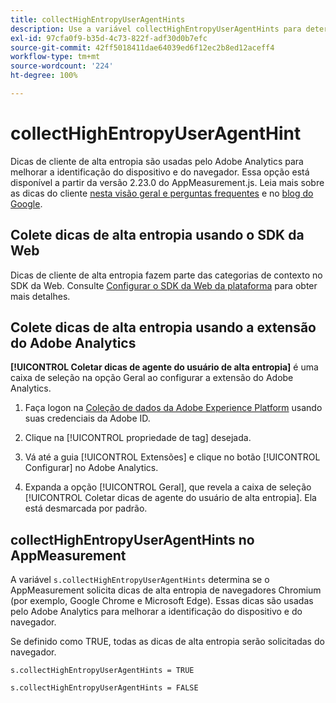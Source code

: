 ```yaml
---
title: collectHighEntropyUserAgentHints
description: Use a variável collectHighEntropyUserAgentHints para determinar se a Adobe solicitará dicas de alta entropia de navegadores Chromium (por exemplo, Google Chrome e Microsoft Edge).
exl-id: 97cfa0f9-b35d-4c73-822f-adf30d0b7efc
source-git-commit: 42ff5018411dae64039ed6f12ec2b8ed12aceff4
workflow-type: tm+mt
source-wordcount: '224'
ht-degree: 100%

---
```


# collectHighEntropyUserAgentHint

Dicas de cliente de alta entropia são usadas pelo Adobe Analytics para melhorar a identificação do dispositivo e do navegador. Essa opção está disponível a partir da versão 2.23.0 do AppMeasurement.js. Leia mais sobre as dicas do cliente [nesta visão geral e perguntas frequentes](/help/technotes/client-hints.md) e no [blog do Google](https://web.dev/user-agent-client-hints/).

## Colete dicas de alta entropia usando o SDK da Web

Dicas de cliente de alta entropia fazem parte das categorias de contexto no SDK da Web. Consulte [Configurar o SDK da Web da plataforma](https://experienceleague.adobe.com/docs/experience-platform/edge/fundamentals/configuring-the-sdk.html?lang=pt-BR) para obter mais detalhes.

## Colete dicas de alta entropia usando a extensão do Adobe Analytics

**[!UICONTROL Coletar dicas de agente do usuário de alta entropia]** é uma caixa de seleção na opção Geral ao configurar a extensão do Adobe Analytics.

1. Faça logon na [Coleção de dados da Adobe Experience Platform](https://experience.adobe.com/#/@adobepm/data-collection) usando suas credenciais da Adobe ID.

1. Clique na [!UICONTROL propriedade de tag] desejada.

1. Vá até a guia [!UICONTROL Extensões] e clique no botão [!UICONTROL Configurar] no Adobe Analytics.

1. Expanda a opção [!UICONTROL Geral], que revela a caixa de seleção [!UICONTROL Coletar dicas de agente do usuário de alta entropia]. Ela está desmarcada por padrão.

## collectHighEntropyUserAgentHints no AppMeasurement

A variável `s.collectHighEntropyUserAgentHints` determina se o AppMeasurement solicita dicas de alta entropia de navegadores Chromium (por exemplo, Google Chrome e Microsoft Edge). Essas dicas são usadas pelo Adobe Analytics para melhorar a identificação do dispositivo e do navegador.

Se definido como TRUE, todas as dicas de alta entropia serão solicitadas do navegador.

`s.collectHighEntropyUserAgentHints = TRUE`

`s.collectHighEntropyUserAgentHints = FALSE`
